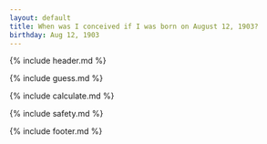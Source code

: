 ```yaml
---
layout: default
title: When was I conceived if I was born on August 12, 1903?
birthday: Aug 12, 1903
---
```


{% include header.md %}

{% include guess.md %}

{% include calculate.md %}

{% include safety.md %}

{% include footer.md %}



